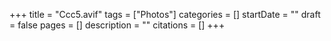 +++
title = "Ccc5.avif"
tags = ["Photos"]
categories = []
startDate = ""
draft = false
pages = []
description = ""
citations = []
+++
